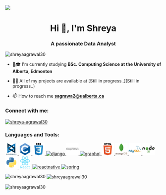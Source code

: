 <!--
**shreyaagrawal30/shreyaagrawal30** is a ✨ _special_ ✨ repository because its `README.md` (this file) appears on your GitHub profile.

Here are some ideas to get you started:

- 🔭 I’m currently working on ...
- 🌱 I’m currently learning ...
- 📖🎓 I'm currently studying BSc. Computing Science in the University of Alberta, Edmonton
- 👯 I’m looking to collaborate on ...
- 🤔 I’m looking for help with ...
- 💬 Ask me about ...
- 📫 How to reach me: sagrawa2@ualberta.ca
- 😄 Pronouns: she/her
- ⚡ Fun fact: ...
-->
<img aligh=“center” src=“awesome.jpg”>
<h1 align="center">Hi 👋, I'm Shreya</h1>
<h3 align="center">A passionate Data Analyst</h3>

<p align="left"> <img src="https://komarev.com/ghpvc/?username=shreyaagrawal30&label=Profile%20views&color=0e75b6&style=flat" alt="shreyaagrawal30" /> </p>

- 📖🎓 I'm currently studying **BSc. Computing Science at the University of Alberta, Edmonton**

- 👨‍💻 All of my projects are available at [Still in progress..](Still in progress..)

- 📫 How to reach me **sagrawa2@ualberta.ca**

<h3 align="left">Connect with me:</h3>
<p align="left">
<a href="https://linkedin.com/in/shreya-agrawal30" target="blank"><img align="center" src="https://raw.githubusercontent.com/rahuldkjain/github-profile-readme-generator/master/src/images/icons/Social/linked-in-alt.svg" alt="shreya-agrawal30" height="30" width="40" /></a>
</p>

<h3 align="left">Languages and Tools:</h3>
<p align="left"> <a href="https://backbonejs.org" target="_blank" rel="noreferrer"> <img src="https://raw.githubusercontent.com/devicons/devicon/master/icons/backbonejs/backbonejs-original-wordmark.svg" alt="backbonejs" width="40" height="40"/> </a> <a href="https://www.cprogramming.com/" target="_blank" rel="noreferrer"> <img src="https://raw.githubusercontent.com/devicons/devicon/master/icons/c/c-original.svg" alt="c" width="40" height="40"/> </a> <a href="https://www.w3schools.com/css/" target="_blank" rel="noreferrer"> <img src="https://raw.githubusercontent.com/devicons/devicon/master/icons/css3/css3-original-wordmark.svg" alt="css3" width="40" height="40"/> </a> <a href="https://www.djangoproject.com/" target="_blank" rel="noreferrer"> <img src="https://cdn.worldvectorlogo.com/logos/django.svg" alt="django" width="40" height="40"/> </a> <a href="https://expressjs.com" target="_blank" rel="noreferrer"> <img src="https://raw.githubusercontent.com/devicons/devicon/master/icons/express/express-original-wordmark.svg" alt="express" width="40" height="40"/> </a> <a href="https://graphql.org" target="_blank" rel="noreferrer"> <img src="https://www.vectorlogo.zone/logos/graphql/graphql-icon.svg" alt="graphql" width="40" height="40"/> </a> <a href="https://www.w3.org/html/" target="_blank" rel="noreferrer"> <img src="https://raw.githubusercontent.com/devicons/devicon/master/icons/html5/html5-original-wordmark.svg" alt="html5" width="40" height="40"/> </a> <a href="https://www.mongodb.com/" target="_blank" rel="noreferrer"> <img src="https://raw.githubusercontent.com/devicons/devicon/master/icons/mongodb/mongodb-original-wordmark.svg" alt="mongodb" width="40" height="40"/> </a> <a href="https://www.mysql.com/" target="_blank" rel="noreferrer"> <img src="https://raw.githubusercontent.com/devicons/devicon/master/icons/mysql/mysql-original-wordmark.svg" alt="mysql" width="40" height="40"/> </a> <a href="https://nodejs.org" target="_blank" rel="noreferrer"> <img src="https://raw.githubusercontent.com/devicons/devicon/master/icons/nodejs/nodejs-original-wordmark.svg" alt="nodejs" width="40" height="40"/> </a> <a href="https://www.python.org" target="_blank" rel="noreferrer"> <img src="https://raw.githubusercontent.com/devicons/devicon/master/icons/python/python-original.svg" alt="python" width="40" height="40"/> </a> <a href="https://reactjs.org/" target="_blank" rel="noreferrer"> <img src="https://raw.githubusercontent.com/devicons/devicon/master/icons/react/react-original-wordmark.svg" alt="react" width="40" height="40"/> </a> <a href="https://reactnative.dev/" target="_blank" rel="noreferrer"> <img src="https://reactnative.dev/img/header_logo.svg" alt="reactnative" width="40" height="40"/> </a> <a href="https://spring.io/" target="_blank" rel="noreferrer"> <img src="https://www.vectorlogo.zone/logos/springio/springio-icon.svg" alt="spring" width="40" height="40"/> </a> </p>

<p><img align="left" src="https://github-readme-stats.vercel.app/api/top-langs?username=shreyaagrawal30&show_icons=true&locale=en&layout=compact" alt="shreyaagrawal30" /></p>

<p>&nbsp;<img align="center" src="https://github-readme-stats.vercel.app/api?username=shreyaagrawal30&show_icons=true&locale=en" alt="shreyaagrawal30" /></p>

<p><img align="center" src="https://github-readme-streak-stats.herokuapp.com/?user=shreyaagrawal30&" alt="shreyaagrawal30" /></p>
